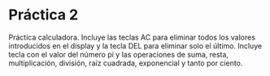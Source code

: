 # Práctica 2
Práctica calculadora. Incluye las teclas AC para eliminar todos los valores introducidos en el display y la tecla DEL para eliminar solo el último. Incluye tecla con el valor del número pi y las operaciones de suma, resta, multiplicación, división, raíz cuadrada, exponencial y tanto por ciento.
